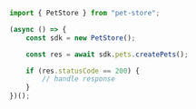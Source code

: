 <!-- Start SDK Example Usage -->
```typescript
import { PetStore } from "pet-store";

(async () => {
    const sdk = new PetStore();

    const res = await sdk.pets.createPets();

    if (res.statusCode == 200) {
        // handle response
    }
})();

```
<!-- End SDK Example Usage -->